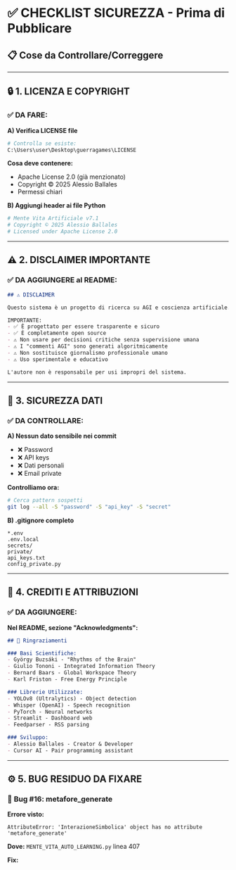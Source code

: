 # ✅ CHECKLIST SICUREZZA - Prima di Pubblicare

## 📋 Cose da Controllare/Correggere

---

## 🔒 1. LICENZA E COPYRIGHT

### ✅ **DA FARE:**

**A) Verifica LICENSE file**
```bash
# Controlla se esiste:
C:\Users\user\Desktop\guerragames\LICENSE
```

**Cosa deve contenere:**
- Apache License 2.0 (già menzionato)
- Copyright © 2025 Alessio Ballales
- Permessi chiari

**B) Aggiungi header ai file Python**
```python
# Mente Vita Artificiale v7.1
# Copyright © 2025 Alessio Ballales
# Licensed under Apache License 2.0
```

---

## ⚠️ 2. DISCLAIMER IMPORTANTE

### ✅ **DA AGGIUNGERE al README:**

```markdown
## ⚠️ DISCLAIMER

Questo sistema è un progetto di ricerca su AGI e coscienza artificiale.

IMPORTANTE:
- ✅ È progettato per essere trasparente e sicuro
- ✅ È completamente open source
- ⚠️ Non usare per decisioni critiche senza supervisione umana
- ⚠️ I "commenti AGI" sono generati algoritmicamente
- ⚠️ Non sostituisce giornalismo professionale umano
- ⚠️ Uso sperimentale e educativo

L'autore non è responsabile per usi impropri del sistema.
```

---

## 🔐 3. SICUREZZA DATI

### ✅ **DA CONTROLLARE:**

**A) Nessun dato sensibile nei commit**
- ❌ Password
- ❌ API keys
- ❌ Dati personali
- ❌ Email private

**Controlliamo ora:**
```bash
# Cerca pattern sospetti
git log --all -S "password" -S "api_key" -S "secret"
```

**B) .gitignore completo**
```
*.env
.env.local
secrets/
private/
api_keys.txt
config_private.py
```

---

## 📜 4. CREDITI E ATTRIBUZIONI

### ✅ **DA AGGIUNGERE:**

**Nel README, sezione "Acknowledgments":**

```markdown
## 🙏 Ringraziamenti

### Basi Scientifiche:
- György Buzsáki - "Rhythms of the Brain"
- Giulio Tononi - Integrated Information Theory
- Bernard Baars - Global Workspace Theory
- Karl Friston - Free Energy Principle

### Librerie Utilizzate:
- YOLOv8 (Ultralytics) - Object detection
- Whisper (OpenAI) - Speech recognition
- PyTorch - Neural networks
- Streamlit - Dashboard web
- Feedparser - RSS parsing

### Sviluppo:
- Alessio Ballales - Creator & Developer
- Cursor AI - Pair programming assistant
```

---

## ⚙️ 5. BUG RESIDUO DA FIXARE

### 🐛 **Bug #16: metafore_generate**

**Errore visto:**
```
AttributeError: 'InterazioneSimbolica' object has no attribute 'metafore_generate'
```

**Dove:** `MENTE_VITA_AUTO_LEARNING.py` linea 407

**Fix:**

